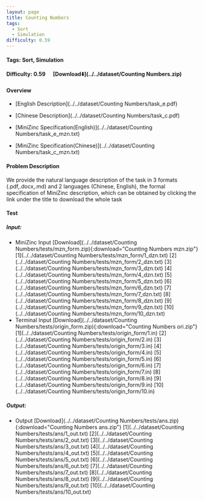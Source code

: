 ```yaml
---
layout: page
title: Counting Numbers
tags:
  - Sort
  - Simulation
difficulty: 0.59
---
```


#### Tags: Sort, Simulation
#### Difficulty: 0.59 &nbsp;&nbsp;&nbsp;&nbsp; [Download⬇️](../../dataset/Counting Numbers.zip)
#### Overview
- [English Description](../../dataset/Counting Numbers/task_e.pdf)
- [Chinese Description](../../dataset/Counting Numbers/task_c.pdf)
- [MiniZinc Specification(English)](../../dataset/Counting Numbers/task_e_mzn.txt)

- [MiniZinc Specification(Chinese)](../../dataset/Counting Numbers/task_c_mzn.txt)

#### Problem Description
We provide the natural language description of the task in 3 formats (.pdf,.docx,.md) and 2 languages (Chinese, English), the formal specification of MiniZinc description, which can be obtained by clicking the link under the title to download the whole task
#### Test
##### Input:
- MiniZinc Input [Download](../../dataset/Counting Numbers/tests/mzn_form.zip){:download="Counting Numbers mzn.zip"} [1](../../dataset/Counting Numbers/tests/mzn_form/1_dzn.txt) [2](../../dataset/Counting Numbers/tests/mzn_form/2_dzn.txt) [3](../../dataset/Counting Numbers/tests/mzn_form/3_dzn.txt) [4](../../dataset/Counting Numbers/tests/mzn_form/4_dzn.txt) [5](../../dataset/Counting Numbers/tests/mzn_form/5_dzn.txt) [6](../../dataset/Counting Numbers/tests/mzn_form/6_dzn.txt) [7](../../dataset/Counting Numbers/tests/mzn_form/7_dzn.txt) [8](../../dataset/Counting Numbers/tests/mzn_form/8_dzn.txt) [9](../../dataset/Counting Numbers/tests/mzn_form/9_dzn.txt) [10](../../dataset/Counting Numbers/tests/mzn_form/10_dzn.txt) 
- Terminal Input [Download](../../dataset/Counting Numbers/tests/origin_form.zip){:download="Counting Numbers ori.zip"} [1](../../dataset/Counting Numbers/tests/origin_form/1.in) [2](../../dataset/Counting Numbers/tests/origin_form/2.in) [3](../../dataset/Counting Numbers/tests/origin_form/3.in) [4](../../dataset/Counting Numbers/tests/origin_form/4.in) [5](../../dataset/Counting Numbers/tests/origin_form/5.in) [6](../../dataset/Counting Numbers/tests/origin_form/6.in) [7](../../dataset/Counting Numbers/tests/origin_form/7.in) [8](../../dataset/Counting Numbers/tests/origin_form/8.in) [9](../../dataset/Counting Numbers/tests/origin_form/9.in) [10](../../dataset/Counting Numbers/tests/origin_form/10.in) 

##### Output:
- Output [Download](../../dataset/Counting Numbers/tests/ans.zip){:download="Counting Numbers ans.zip"} [1](../../dataset/Counting Numbers/tests/ans/1_out.txt) [2](../../dataset/Counting Numbers/tests/ans/2_out.txt) [3](../../dataset/Counting Numbers/tests/ans/3_out.txt) [4](../../dataset/Counting Numbers/tests/ans/4_out.txt) [5](../../dataset/Counting Numbers/tests/ans/5_out.txt) [6](../../dataset/Counting Numbers/tests/ans/6_out.txt) [7](../../dataset/Counting Numbers/tests/ans/7_out.txt) [8](../../dataset/Counting Numbers/tests/ans/8_out.txt) [9](../../dataset/Counting Numbers/tests/ans/9_out.txt) [10](../../dataset/Counting Numbers/tests/ans/10_out.txt) 

